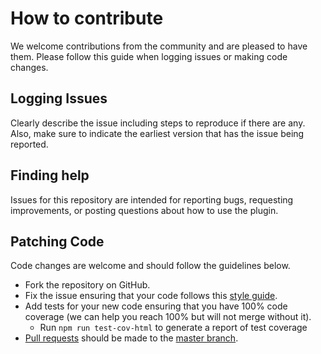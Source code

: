 # How to contribute
We welcome contributions from the community and are pleased to have them. Please follow this guide when logging issues or making code changes.

## Logging Issues
Clearly describe the issue including steps to reproduce if there are any. Also, make sure to indicate the earliest version that has the issue being reported.

## Finding help
Issues for this repository are intended for reporting bugs, requesting improvements, or posting questions about how to use the plugin.

## Patching Code
Code changes are welcome and should follow the guidelines below.

* Fork the repository on GitHub.
* Fix the issue ensuring that your code follows this [style guide](https://github.com/hapijs/contrib/blob/master/Style.md).
* Add tests for your new code ensuring that you have 100% code coverage (we can help you reach 100% but will not merge without it).
    * Run `npm run test-cov-html` to generate a report of test coverage
* [Pull requests](http://help.github.com/send-pull-requests/) should be made to the [master branch](https://github.com/nrotta/hapi-auth-passwordless/tree/master).